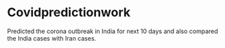 # Covidpredictionwork


Predicted the corona outbreak in India for next 10 days and also compared the India cases with Iran cases.
